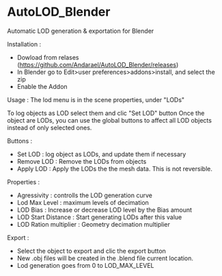 # AutoLOD_Blender
Automatic LOD generation &amp; exportation for Blender

Installation : 
- Dowload from relases (https://github.com/Andarael/AutoLOD_Blender/releases)
- In Blender go to Edit>user preferences>addons>install, and select the zip
- Enable the Addon

Usage :
The lod menu is in the scene properties, under "LODs"

To log objects as LOD select them and clic "Set LOD" button
Once the object are LODs, you can use the global buttons to affect all LOD objects instead of only selected ones.

Buttons : 
- Set LOD : log object as LODs, and update them if necessary
- Remove LOD : Remove the LODs from objects
- Apply LOD : Apply the LODs the the mesh data. This is not reversible.


Properties : 
- Agressivity : controlls the LOD generation curve
- Lod Max Level : maximum levels of decimation
- LOD Bias : Increase or decrease LOD level by the Bias amount
- LOD Start Distance : Start generating LODs after this value
- LOD Ration multiplier : Geometry decimation multiplier

Export :
- Select the object to export and clic the export button
- New .obj files will be created in the .blend file current location.
- Lod generation goes from 0 to LOD_MAX_LEVEL
